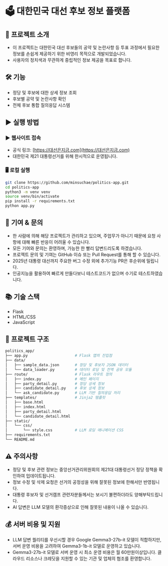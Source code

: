 # 🗳 대한민국 대선 후보 정보 플랫폼

## 📖 프로젝트 소개
- 이 프로젝트는 대한민국 대선 후보들의 공약 및 논란사항 등 투표 과정에서 필요한 정보를 손쉽게 제공하기 위한 비영리 목적으로 개발되었습니다.
- 사용자의 정치색과 무관하게 중립적인 정보 제공을 목표로 합니다.

## 🛠 기능
- 정당 및 후보에 대한 상세 정보 조회
- 후보별 공약 및 논란사항 확인
- 전체 후보 통합 질의응답 시스템

## ▶️ 실행 방법
### ▶️ 웹사이트 접속
- 공식 링크: [https://대선은지금.com](https://대선은지금.com)
- 대한민국 제21 대통령선거를 위해 한시적으로 운영됩니다. 

### 🖥️ 로컬 실행
```bash
git clone https://github.com/minsuchae/politics-app.git
cd politics-app
python3 -m venv venv
source venv/bin/activate
pip install -r requirements.txt
python app.py
```
## 🤝 기여 & 문의
- 한 사람에 의해 해당 프로젝트가 관리하고 있으며, 주업무가 아니기 때문에 요청 사항에 대해 빠른 반응이 어려울 수 있습니다.
- 모든 기여와 문의는 환영하며, 가능한 한 빨리 답변드리도록 하겠습니다.
- 프로젝트 문의 및 기여는 GitHub 이슈 또는 Pull Request를 통해 할 수 있습니다.
- 2025년 대통령 대선까지 주요한 버그 수정 외에 추가기능 PR은 후순위에 밀립니다.
- 인공지능을 활용하여 빠르게 만들다보니 테스트코드가 없으며 수기로 테스트하였습니다.

## 📚 기술 스택
- Flask
- HTML/CSS
- JavaScript

## 📁 프로젝트 구조

```bash
politics_app/
├── app.py                     # Flask 앱의 진입점
├── data/
│   ├── sample_data.json       # 정당 및 후보자 JSON 데이터
│   └── data_loader.py         # 데이터 로딩 및 전역 공유 모듈
├── route/                     # Flask 라우트 정의
│   ├── index.py               # 메인 페이지
│   ├── party_detail.py        # 정당 상세 정보
│   ├── candidate_detail.py    # 후보 상세 정보
│   └── ask_candidate.py       # LLM 기반 질의응답 처리
├── templates/                 # Jinja2 템플릿
│   ├── base.html
│   ├── index.html
│   ├── party_detail.html
│   └── candidate_detail.html
├── static/
│   └── css/
│       └── style.css          # LLM 로딩 애니메이션 CSS
├── requirements.txt
└── README.md
```

## ⚠️ 주의사항
- 정당 및 후보 관련 정보는 중앙선거관리위원회의 제21대 대통령선거 정당 정책을 확인하여 업데이트됩니다.
- 정보 수정 및 삭제 요청은 선거의 공정성을 위해 잘못된 정보에 한해서만 반영됩니다.
- 대통령 후보자 및 선거캠프 관련자분들께서는 보시기 불편하더라도 양해부탁드립니다.
- AI 답변은 LLM 모델의 환각증상으로 인해 잘못된 내용이 나올 수 있습니다.

## 💰 서버 비용 및 지원
- LLM 답변 퀄리티를 우선시할 경우 Google Gemma3-27b-it 모델이 적합하지만, 서버 운영 비용을 고려하여  Gemma3-1b-it 모델로 운영하고 있습니다.
- Gemma3-27b-it 모델로 서버 운영 시 최소 운영 비용은 월 60만원이상입니다. 클라우드 리소스나 크레딧을 지원할 수 있는 기관 및 업체의 협조를 환영합니다.
